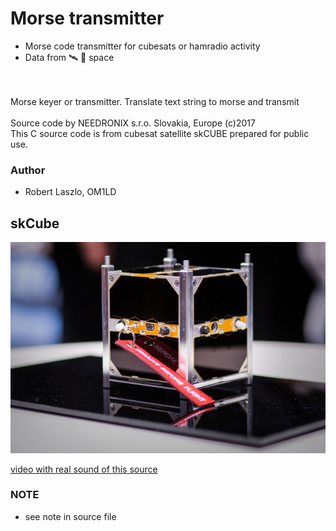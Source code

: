 # Morse transmitter
* Morse code transmitter for cubesats or hamradio activity
* Data from 🛰 🌌 space

<br>
<br> Morse keyer or transmitter. Translate text string to morse and transmit
<br>
<br> Source code by NEEDRONIX s.r.o. Slovakia, Europe (c)2017
<br> This C source code is from cubesat satellite skCUBE prepared for public use.

### Author
* Robert Laszlo, OM1LD

## skCube 
![img](skcube.jpg)

[video with real sound of this source](https://www.youtube.com/watch?v=ggRdPaawQAI)


### NOTE
* see note in source file
